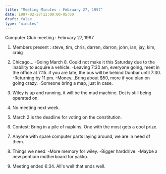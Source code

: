 ```yaml
---
title: "Meeting Minutes - February 27, 1997"
date: 1997-02-27T12:00:00-05:00
draft: false
type: "minutes"
---
```


Computer Club meeting :  February 27, 1997 </p><p>
1.  Members present : steve, tim, chris, darren, darron, john, ian,     jay, kim, craig </p><p>
2.  Chicago... 	-Going March 8.  Could not make it this Saturday due to the  	 inability to acquire a vehicle. 	-Leaving 7:30 am,  everyone going, meet in the office at 7:15. 	 if you are late, the bus will be behind Dunbar until 7:30. 	-Returning by 11 pm. 	-Money...Bring about $50, more if you plan on going crazy. 	-Someone bring a map, just in case. </p><p>
3.  Wiley is up and  running, it will be the mud machine.  Dot is still being 	operated on. </p><p>
4.  No meeting next week. </p><p>
5.  March 2 is the deadline for voting on the constitution.   </p><p>
6.  Contest: 	Bring in a pile of napkins.  One with the most gets a cool prize. </p><p>
7.  Anyone with spare computer parts laying around, we are in need of them. </p><p>
8.  Things we need: 	-More memory for wiley. 	-Bigger harddrive. 	-Maybe a new pentium motherboard for yakko. </p><p>
9.  Meeting ended 6:34.     All's well that ends well.  </p>
